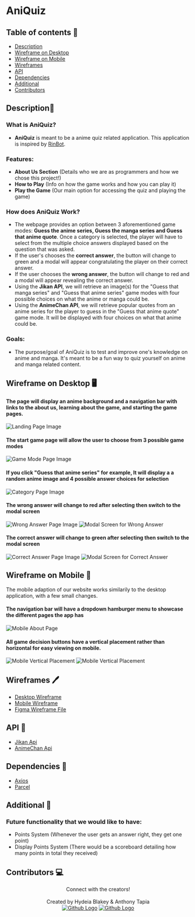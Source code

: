 # AniQuiz

## Table of contents 📰
* [Description](#description)
* [Wireframe on Desktop](#wireframe-on-desktop-%EF%B8%8F)
* [Wireframe on Mobile](#wireframe-on-mobile)
* [Wireframes](#wireframes)
* [API](#api)
* [Dependencies](#dependencies)
* [Additional](#additional)
* [Contributors](#contributors)

## Description📜

### What is AniQuiz?
* **AniQuiz** is meant to be a anime quiz related application. This application is inspired by [RinBot](https://rinbot.moe/).

### Features:
* **About Us Section** (Details who we are as programmers and how we chose this project!)
* **How to Play** (Info on how the game works and how you can play it)
* **Play the Game** (Our main option for accessing the quiz and playing the game) 

### How does AniQuiz Work? 
*  The webpage provides an option between 3 aforementioned game modes: **Guess the anime series, Guess the manga series and Guess that anime quote**.  Once a category is selected, the player will have to select from the multiple choice answers displayed based on the question that was asked. 
*  If the user's chooses the **correct answer**, the button will change to green and a modal will appear congratulating the player on their correct answer. 
*  If the user chooses the **wrong answer**, the button will change to red and a modal will appear revealing the correct answer. 
*  Using the **Jikan API**, we will retrieve an image(s) for the "Guess that manga series" and "Guess that anime series" game modes with four possible choices on what the anime or manga could be. 
*  Using the **AnimeChan API**, we will retrieve popular quotes from an anime series for the player to guess in the "Guess that anime quote" game mode. It will be displayed with four choices on what that anime could be. 


### Goals:

* The purpose/goal of AniQuiz is to test and improve one's knowledge on anime and manga. It's meant to be a fun way to quiz yourself on anime and manga related content. 

## Wireframe on Desktop 🖥️

#### The page will display an anime background and a navigation bar with links to the about us, learning about the game, and starting the game pages. 
![Landing Page Image](wireframes/desktop/Desktop-01.jpg)

#### The start game page will allow the user to choose from 3 possible game modes
![Game Mode Page Image](wireframes/desktop/Desktop-10.jpg)

#### If you click "Guess that anime series" for example, It will display a a random anime image and 4 possible answer choices for selection
![Category Page Image](wireframes/desktop/Desktop-03.png)

#### The wrong answer will change to red after selecting then switch to the modal screen
![Wrong Answer Page Image](wireframes/desktop/Desktop-04.jpg)
![Modal Screen for Wrong Answer](wireframes/desktop/Desktop-06.jpg)

#### The correct answer will change to green after selecting then switch to the modal screen
![Correct Answer Page Image](wireframes/desktop/Desktop-05.jpg)
![Modal Screen for Correct Answer](wireframes/desktop/Desktop-08.jpg)

## Wireframe on Mobile 📱

The mobile adaption of our website works similarily to the desktop application, with a few small changes. 

#### The navigation bar will have a dropdown hamburger menu to showcase the different pages the app has
![Mobile About Page](wireframes/mobile/mobile-02.jpg)

#### All game decision buttons have a vertical placement rather than horizontal for easy viewing on mobile. 
![Mobile Vertical Placement](wireframes/mobile/mobile-04.jpg)
![Mobile Vertical Placement](wireframes/mobile/mobile-08.jpg)



## Wireframes 🖊️
- [Desktop Wireframe](wireframes/desktop)
- [Mobile Wireframe](wireframes/mobile)
- [Figma Wireframe File](https://www.figma.com/file/2NqUqIVdoXK33r0yTomNqV/Wireframe_Project_1?node-id=11%3A17)

## API 📝
- [Jikan Api](https://jikan.moe/)
- [AnimeChan Api](https://animechan.vercel.app/) 

## Dependencies 📇
- [Axios](https://github.com/axios/axios)
- [Parcel](https://parceljs.org/)

## Additional 💭
### Future functionality that we would like to have: 
- Points System (Whenever the user gets an answer right, they get one point) 
- Display Points System (There would be a scoreboard detailing how many points in total they received)

## Contributors 💻
<div align="center">
Connect with the creators! 
</div>
<br>
<div align="center">
  <div>Created by Hydeia Blakey & Anthony Tapia</div>
<span>
<a href="https://github.com/hydeiablakey" target="_blank">
<img alt="Github Logo" src="icons/hydeia_logo.jpg" /></a>
</span>


<span>
<a href="https://github.com/tapia81" target="_blank">
<img alt="Github Logo" src="icons/anthony_logo.jpg"  /></a>
</span>


</div>
